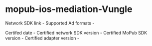 # mopub-ios-mediation-Vungle

Network SDK link -
Supported Ad formats -

Certifed date -
Certified network SDK version -
Certified MoPub SDK version -
Certified adapter version -

